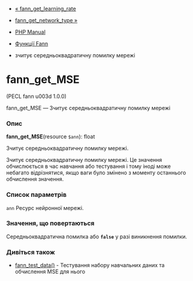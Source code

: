 - [« fann_get_learning_rate](function.fann-get-learning-rate.md)
- [fann_get_network_type »](function.fann-get-network-type.md)

- [PHP Manual](index.md)
- [Функції Fann](ref.fann.md)
- зчитує середньоквадратичну помилку мережі

# fann_get_MSE

(PECL fann u003d 1.0.0)

fann_get_MSE — Зчитує середньоквадратичну помилку мережі

### Опис

**fann_get_MSE**(resource `$ann`): float

Зчитує середньоквадратичну помилку мережі.

Зчитує середньоквадратичну помилку мережі. Це значення обчислюється в
час навчання або тестування і тому іноді може небагато
відрізнятися, якщо ваги було змінено з моменту останнього обчислення
значення.

### Список параметрів

`ann`
Ресурс нейронної мережі.

### Значення, що повертаються

Середньоквадратична помилка або **`false`** у разі виникнення помилки.

### Дивіться також

- [fann_test_data()](function.fann-test-data.md) - Тестування
набору навчальних даних та обчислення MSE для нього
